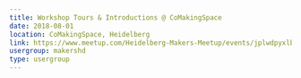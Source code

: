 ```yaml
---
title: Workshop Tours & Introductions @ CoMakingSpace
date: 2018-08-01
location: CoMakingSpace, Heidelberg
link: https://www.meetup.com/Heidelberg-Makers-Meetup/events/jplwdpyxlbcb/
usergroup: makershd
type: usergroup
---
```

